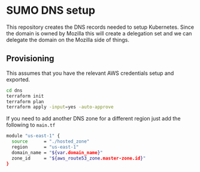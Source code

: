 # SUMO DNS setup
This repository creates the DNS records needed to setup Kubernetes. Since the
domain is owned by Mozilla this will create a delegation set
and we can delegate the domain on the Mozilla side of things.

## Provisioning

This assumes that you have the relevant AWS credentials setup and exported.

```bash
cd dns
terraform init
terraform plan
terraform apply -input=yes -auto-approve
```

If you need to add another DNS zone for a different region just add the following to `main.tf`


```bash
module "us-east-1" {
  source      = "./hosted_zone"
  region      = "us-east-1"
  domain_name = "${var.domain_name}"
  zone_id     = "${aws_route53_zone.master-zone.id}"
}
```
